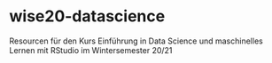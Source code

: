 # wise20-datascience
Resourcen für den Kurs Einführung in Data Science und maschinelles Lernen mit RStudio im Wintersemester 20/21
